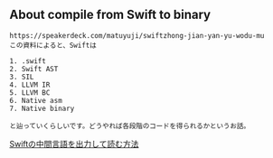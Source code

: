 ## About compile from Swift to binary

    https://speakerdeck.com/matuyuji/swiftzhong-jian-yan-yu-wodu-mu
    この資料によると、Swiftは

    1. .swift
    2. Swift AST
    3. SIL
    4. LLVM IR
    5. LLVM BC
    6. Native asm
    7. Native binary

    と辿っていくらしいです。どうやれば各段階のコードを得られるかというお話。

  [Swiftの中間言語を出力して読む方法](https://qiita.com/S_Shimotori/items/8cdf482952385ed8472e)
